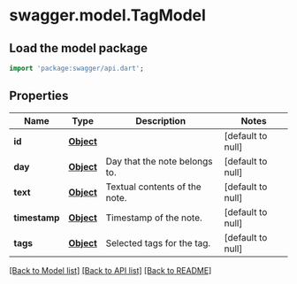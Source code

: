 # swagger.model.TagModel

## Load the model package
```dart
import 'package:swagger/api.dart';
```

## Properties
Name | Type | Description | Notes
------------ | ------------- | ------------- | -------------
**id** | [**Object**](Object.md) |  | [default to null]
**day** | [**Object**](Object.md) | Day that the note belongs to. | [default to null]
**text** | [**Object**](Object.md) | Textual contents of the note. | [default to null]
**timestamp** | [**Object**](Object.md) | Timestamp of the note. | [default to null]
**tags** | [**Object**](Object.md) | Selected tags for the tag. | [default to null]

[[Back to Model list]](../README.md#documentation-for-models) [[Back to API list]](../README.md#documentation-for-api-endpoints) [[Back to README]](../README.md)

